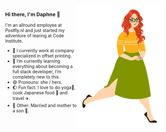 <img align="right" src="https://raw.githubusercontent.com/Daph1986/Daph1986/main/Daph1986.png" alt="Illustration of Daphne" width=273px height=400px/>

### Hi there, I'm Daphne 👋

I'm an allround employee at Postfly.nl and just started my adventure of learing at Code Institute.

- 🏢 I currently work at company specialized in offset printing.
- 🎒 I’m currently learning everything about becoming a full stack developer, I’m completely new to this.
- 😄 Pronouns: she / hers.
- 🌔 Fun fact: I love to do yoga🙏, cook Japanese food 🍱 and travel ✈️.
- 💓 Other: Married and mother to a son 💙.
